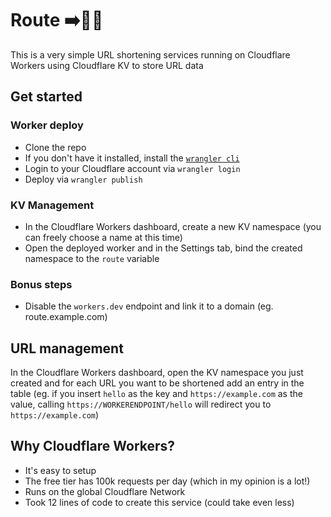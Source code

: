 # Route ➡️📍🔁

This is a very simple URL shortening services running on Cloudflare Workers using Cloudflare KV to store URL data

## Get started

### Worker deploy
- Clone the repo
- If you don't have it installed, install the [`wrangler cli`](https://developers.cloudflare.com/workers/get-started/guide#2-install-the-workers-cli)
- Login to your Cloudflare account via `wrangler login`
- Deploy via `wrangler publish`

### KV Management
- In the Cloudflare Workers dashboard, create a new KV namespace (you can freely choose a name at this time)
- Open the deployed worker and in the Settings tab, bind the created namespace to the `route` variable

### Bonus steps
- Disable the `workers.dev` endpoint and link it to a domain (eg. route.example.com)


## URL management
In the Cloudflare Workers dashboard, open the KV namespace you just created and for each URL you want to be shortened add an entry in the table (eg. if you insert `hello` as the key and `https://example.com` as the value, calling `https://WORKERENDPOINT/hello` will redirect you to `https://example.com`)

## Why Cloudflare Workers?
- It's easy to setup
- The free tier has 100k requests per day (which in my opinion is a lot!)
- Runs on the global Cloudflare Network
- Took 12 lines of code to create this service (could take even less) 
